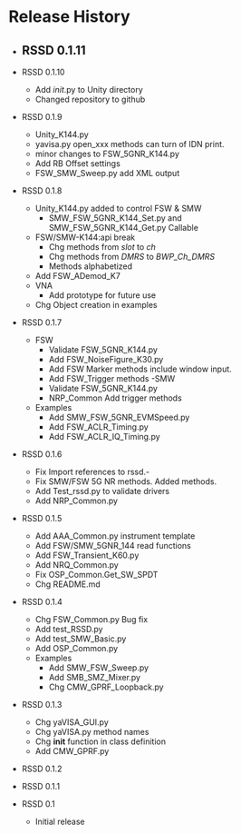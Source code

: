 Release History
=====================================================================
- RSSD 0.1.11
  - 
- RSSD 0.1.10
  - Add _init_.py to Unity directory
  - Changed repository to github
- RSSD 0.1.9
  - Unity_K144.py
  - yavisa.py open_xxx methods can turn of IDN print.
  - minor changes to FSW_5GNR_K144.py
  - Add RB Offset settings
  - FSW_SMW_Sweep.py add XML output

- RSSD 0.1.8
  - Unity_K144.py added to control FSW & SMW
    - SMW_FSW_5GNR_K144_Set.py and SMW_FSW_5GNR_K144_Get.py Callable
  - FSW/SMW-K144:api break
    - Chg methods from _slot_ to _ch_
    - Chg methods from _DMRS_ to _BWP_Ch_DMRS_
    - Methods alphabetized
  - Add FSW_ADemod_K7
  - VNA
    - Add prototype for future use
  - Chg Object creation in examples
- RSSD 0.1.7
  - FSW
    - Validate FSW_5GNR_K144.py
    - Add FSW_NoiseFigure_K30.py
    - Add FSW Marker methods include window input.
    - Add FSW_Trigger methods
  -SMW
    - Validate FSW_5GNR_K144.py
    - NRP_Common Add trigger methods
  - Examples
    - Add SMW_FSW_5GNR_EVMSpeed.py
    - Add FSW_ACLR_Timing.py
    - Add FSW_ACLR_IQ_Timing.py
- RSSD 0.1.6
   - Fix Import references to rssd.- 
   - Fix SMW/FSW 5G NR methods.  Added methods.
   - Add Test_rssd.py to validate drivers
   - Add NRP_Common.py
 - RSSD 0.1.5 
   - Add AAA_Common.py instrument template
   - Add FSW/SMW_5GNR_144 read functions
   - Add FSW_Transient_K60.py
   - Add NRQ_Common.py
   - Fix OSP_Common.Get_SW_SPDT
   - Chg README.md
 - RSSD 0.1.4 
   - Chg FSW_Common.py Bug fix
   - Add test_RSSD.py
   - Add test_SMW_Basic.py
   - Add OSP_Common.py
   - Examples
     - Add SMW_FSW_Sweep.py
     - Add SMB_SMZ_Mixer.py
     - Chg CMW_GPRF_Loopback.py
 - RSSD 0.1.3
    - Chg yaVISA_GUI.py
    - Chg yaVISA.py method names
    - Chg __init__ function in class definition
    - Add CMW_GPRF.py
 - RSSD 0.1.2
 - RSSD 0.1.1
 - RSSD 0.1
    - Initial release